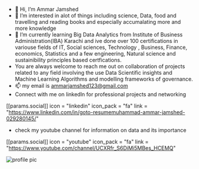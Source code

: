 - 👋 Hi, I’m Ammar Jamshed
- 👀 I’m interested in alot of things including science, Data, food and travelling and reading books and especially accumalating more and more knowledge
- 🌱 I’m currently learning Big Data Analytics from Institute of Business Administration(IBA) Karachi and ive done over 100 certifications in variouse fields of IT, Social sciences, Technology
, Business, Finance, economics, Statistics and a few engineering, Natural science and sustainibility principles based certfications.
- You are always welcome to reach me out on collaboration of projects related to any field involving the use Data Scientific insights and Machine Learning Algorithms and modelling
frameworks of governance.
- 📫 my email is ammarjamshed123@gmail.com 
- Connect with me on linkedln for professional projects and networking
 
 
 [[params.social]]
    icon = "linkedin"
    icon_pack = "fa"
    link = "https://www.linkedin.com/in/goto-resumemuhammad-ammar-jamshed-029280145/"


- check my youtube channel for information on data and its importance



[[params.social]]
    icon = "youtube"
    icon_pack = "fa"
    link = "https://www.youtube.com/channel/UCXRfr_S6DiMi5MBes_HCEMQ"






![profile pic](https://user-images.githubusercontent.com/42091327/112199621-2b6fd400-8c30-11eb-93bd-fa68b1620f26.png)

<!---
Economy21/Economy21 is a ✨ special ✨ repository because its `README.md` (this file) appears on your GitHub profile.
You can click the Preview link to take a look at your changes.
--->
